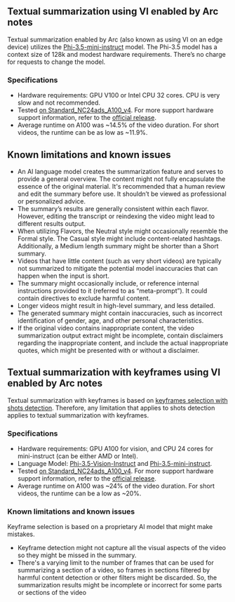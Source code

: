 ## Textual summarization using VI enabled by Arc notes

Textual summarization enabled by Arc (also known as using VI on an edge device) utilizes the [Phi-3.5-mini-instruct](https://huggingface.co/microsoft/Phi-3-mini-4k-instruct/tree/main) model. The Phi-3.5 model has a context size of 128k and modest hardware requirements. There’s no charge for requests to change the model.

### Specifications

- Hardware requirements: GPU V100 or Intel CPU 32 cores. CPU is very slow and not recommended.
- Tested [on Standard_NC24ads_A100_v4](/azure/virtual-machines/sizes/gpu-accelerated/nca100v4-series?tabs=sizebasic). For more support hardware support information, refer to the [official release](https://huggingface.co/microsoft/Phi-3.5-vision-instruct).
- Average runtime on A100 was ~14.5% of the video duration. For short videos, the runtime can be as low as ~11.9%.

## Known limitations and known issues

- An AI language model creates the summarization feature and serves to provide a general overview. The content might not fully encapsulate the essence of the original material. It's recommended that a human review and edit the summary before use. It shouldn’t be viewed as professional or personalized advice.
- The summary’s results are generally consistent within each flavor. However, editing the transcript or reindexing the video might lead to different results output.
- When utilizing Flavors, the Neutral style might occasionally resemble the Formal style. The Casual style might include content-related hashtags. Additionally, a Medium length summary might be shorter than a Short summary.
- Videos that have little content (such as very short videos) are typically not summarized to mitigate the potential model inaccuracies that can happen when the input is short.
- The summary might occasionally include, or reference internal instructions provided to it (referred to as “meta-prompt”). It could contain directives to exclude harmful content.
- Longer videos might result in high-level summary, and less detailed.
- The generated summary might contain inaccuracies, such as incorrect identification of gender, age, and other personal characteristics.
- If the original video contains inappropriate content, the video summarization output extract might be incomplete, contain disclaimers regarding the inappropriate content, and include the actual inappropriate quotes, which might be presented with or without a disclaimer.

## Textual summarization with keyframes using VI enabled by Arc notes

Textual summarization with keyframes is based on [keyframes selection with shots detection](/azure/azure-video-indexer/scene-shot-keyframe-detection-insight). Therefore, any limitation that applies to shots detection applies to textual summarization with keyframes.

### Specifications

- Hardware requirements: GPU A100 for vision, and CPU 24 cores for mini-instruct (can be either AMD or Intel).
- Language Model: [Phi-3.5-Vision-Instruct](https://huggingface.co/microsoft/Phi-3.5-vision-instruct) and [Phi-3.5-mini-instruct](https://huggingface.co/microsoft/Phi-3.5-mini-instruct).
- Tested [on Standard_NC24ads_A100_v4](/azure/virtual-machines/sizes/gpu-accelerated/nca100v4-series?tabs=sizebasic). For more support hardware support information, refer to the [official release](https://huggingface.co/microsoft/Phi-3.5-vision-instruct).
- Average runtime on A100 was ~24% of the video duration. For short videos, the runtime can be a low as ~20%.

### Known limitations and known issues 
Keyframe selection is based on a proprietary AI model that might make mistakes.

- Keyframe detection might not capture all the visual aspects of the video so they might be missed in the summary.
- There's a varying limit to the number of frames that can be used for summarizing a section of a video, so frames in sections filtered by harmful content detection or other filters might be discarded. So, the summarization results might be incomplete or incorrect for some parts or sections of the video
